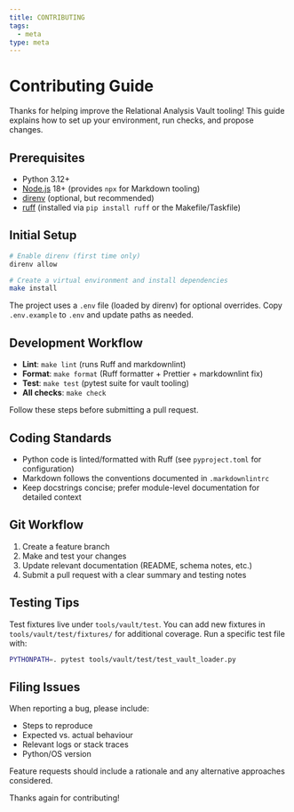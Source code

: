 ```yaml
---
title: CONTRIBUTING
tags:
  - meta
type: meta
---
```


<!-- @format -->

# Contributing Guide

Thanks for helping improve the Relational Analysis Vault tooling! This guide explains
how to set up your environment, run checks, and propose changes.

## Prerequisites

- Python 3.12+
- [Node.js](https://nodejs.org/) 18+ (provides `npx` for Markdown tooling)
- [direnv](https://direnv.net/) (optional, but recommended)
- [ruff](https://docs.astral.sh/ruff/) (installed via `pip install ruff` or the
  Makefile/Taskfile)

## Initial Setup

```bash
# Enable direnv (first time only)
direnv allow

# Create a virtual environment and install dependencies
make install
```

The project uses a `.env` file (loaded by direnv) for optional overrides. Copy
`.env.example` to `.env` and update paths as needed.

## Development Workflow

- **Lint**: `make lint` (runs Ruff and markdownlint)
- **Format**: `make format` (Ruff formatter + Prettier + markdownlint fix)
- **Test**: `make test` (pytest suite for vault tooling)
- **All checks**: `make check`

Follow these steps before submitting a pull request.

## Coding Standards

- Python code is linted/formatted with Ruff (see `pyproject.toml` for configuration)
- Markdown follows the conventions documented in `.markdownlintrc`
- Keep docstrings concise; prefer module-level documentation for detailed context

## Git Workflow

1. Create a feature branch
2. Make and test your changes
3. Update relevant documentation (README, schema notes, etc.)
4. Submit a pull request with a clear summary and testing notes

## Testing Tips

Test fixtures live under `tools/vault/test`. You can add new fixtures in
`tools/vault/test/fixtures/` for additional coverage. Run a specific test file with:

```bash
PYTHONPATH=. pytest tools/vault/test/test_vault_loader.py
```

## Filing Issues

When reporting a bug, please include:

- Steps to reproduce
- Expected vs. actual behaviour
- Relevant logs or stack traces
- Python/OS version

Feature requests should include a rationale and any alternative approaches considered.

Thanks again for contributing!
